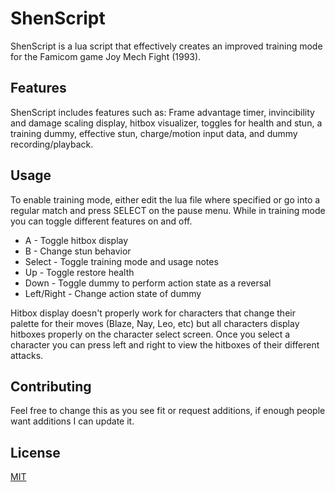 # ShenScript

ShenScript is a lua script that effectively creates an improved training mode for the Famicom game Joy Mech Fight (1993).

## Features

ShenScript includes features such as: Frame advantage timer, invincibility and damage scaling display, hitbox visualizer, toggles for health and stun, a training dummy, effective stun, charge/motion input data, and dummy recording/playback.

## Usage

To enable training mode, either edit the lua file where specified or go into a regular match and press SELECT on the pause menu. While in training mode you can toggle different features on and off.
 - A - Toggle hitbox display
 - B - Change stun behavior
 - Select - Toggle training mode and usage notes
 - Up - Toggle restore health
 - Down - Toggle dummy to perform action state as a reversal
 - Left/Right - Change action state of dummy

Hitbox display doesn't properly work for characters that change their palette for their moves (Blaze, Nay, Leo, etc) but all characters display hitboxes properly on the character select screen. Once you select a character you can press left and right to view the hitboxes of their different attacks.

## Contributing
Feel free to change this as you see fit or request additions, if enough people want additions I can update it.

## License
[MIT](https://choosealicense.com/licenses/mit/)
